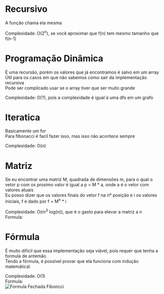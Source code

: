 # Recursivo
A função chama ela mesma

Complexidade: O(2<sup>n</sup>), se você aproximar que f(n) tem mesmo tamanho que f(n-1)

# Programação Dinâmica
É uma recursão, porém os valores que já encontramos é salvo em um array\
Útil para os casos em que não sabemos como sair da implementação recursiva\
Pode ser complicado usar se o array tiver que ser muito grande

Complexidade: O(?), pois a complexidade é igual à uma dfs em um grafo

# Iteratica
Basicamente um for\
Para fibonacci é facil fazer isso, mas isso não acontece sempre

Complexidade: O(n)

# Matriz
Se eu encontrar uma matriz M, quadrada de dimensões m, para o qual o vetor p com os proximo valor é igual a p = M * a, onde a é o vetor com valores atuais\
Eu posso dizer que os valores finais do vetor f na nº posição e i os valores iniciais, f é dado por f = M<sup>n</sup> * i

Complexidade: O(m<sup>3</sup> log(n)), que é o gasto para elevar a matriz a n\
Formula:\
<img alt="" src="http://latex.codecogs.com/svg.latex?\begin{bmatrix}F(n)\\F(n-1)\end{bmatrix}=\begin{bmatrix}1&1\\1&0\end{bmatrix}\begin{bmatrix}F(n-1)\\F(n-2)\end{bmatrix}=\begin{bmatrix}F(n-1)\cdot%20F(n-2)\\F(n-1)\end{bmatrix}\newline\newline\Rightarrow\begin{bmatrix}F(n)\\F(n-1)\end{bmatrix}=\begin{bmatrix}1&1\\1&0\end{bmatrix}^n\begin{bmatrix}1\\1\end{bmatrix}=\begin{bmatrix}a&b\\c&d\end{bmatrix}\begin{bmatrix}1\\1\end{bmatrix}\newline\newline\Rightarrow%20F(n)=a+b" border="0">

<!--
|F(n)  | = |1  1| |F(n-1)| = |F(n-1) + F(n-2)|
|F(n-1)|   |1  0| |F(n-2)|   |F(n-1)         |

|F(n)  | = |1  1|^n |1| = |a  b| |1|
|F(n-1)|   |1  0|   |1|   |c  d| |1|

F(n) = a + b
-->
<!--
\begin{bmatrix}
F(n) \\
F(n-1) \end{bmatrix}
=
\begin{bmatrix}
1 & 1\\ 
1 & 0
\end{bmatrix}
\begin{bmatrix}
F(n-1) \\
F(n - 2)
\end{bmatrix}
=
\begin{bmatrix}
F(n-1)\cdot F(n-2) \\
F(n-1)
\end{bmatrix}

\newline \newline \Rightarrow 
\begin{bmatrix}
F(n) \\
F(n-1)
\end{bmatrix}
=
\begin{bmatrix}
1 & 1 \\ 
1 & 0
\end{bmatrix}^n
\begin{bmatrix}
1 \\
1
\end{bmatrix}
=
\begin{bmatrix}
a & b \\ 
c & d
\end{bmatrix}
\begin{bmatrix}
1 \\
1
\end{bmatrix}

\newline \newline \Rightarrow 
F(n) = a + b
-->

# Fórmula
É muito difícil que essa implementação seja viável, pois requer que tenha a formula de antemão\
Tendo a fórmula, é possível provar que ela funciona com indução matemática\

Complexidade: O(1)\
Formula:\
<img alt="Formula Fechada Fiboncci" src="http://latex.codecogs.com/svg.latex?f(n)=\frac{1}{\sqrt5}\left[\left(\frac{1+\sqrt5}{2}\right)^n-%20\left(\frac{1-\sqrt%205}{2}%20\right)^n\right]" border="0">
<!-- f(n) = (1 / sqrt(5)){[(1 + sqrt(5))/2]^n - [(1 - sqrt(5))/2]^n} -->
<!--
f(n) = \frac{1}{\sqrt 5} \left[ \left( \frac{1 + \sqrt 5}{2} \right)^n - \left( \frac{1 - \sqrt 5}{2} \right)^n \right]
-->
